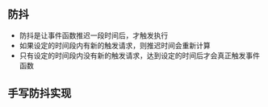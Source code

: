 ## 防抖
- 防抖是让事件函数推迟一段时间后，才触发执行
- 如果设定的时间段内有新的触发请求，则推迟时间会重新计算
- 只有设定的时间段内没有新的触发请求，达到设定的时间后才会真正触发事件函数

## 手写防抖实现
